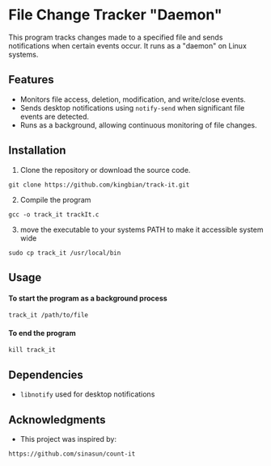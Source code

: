 # File Change Tracker "Daemon"

This program tracks changes made to a specified file and sends notifications when certain events occur. It runs as a "daemon" on Linux systems.

## Features

- Monitors file access, deletion, modification, and write/close events.
- Sends desktop notifications using `notify-send` when significant file events are detected.
- Runs as a background, allowing continuous monitoring of file changes.

## Installation

1. Clone the repository or download the source code.

```
git clone https://github.com/kingbian/track-it.git
```

2. Compile the program

```
gcc -o track_it trackIt.c
```

3. move the executable to your systems PATH to make it accessible system wide

```
sudo cp track_it /usr/local/bin
```

## Usage

#### To start the program as a background process

```
track_it /path/to/file
```

#### To end the program

```
kill track_it
```

## Dependencies

- `libnotify` used for desktop notifications

## Acknowledgments

- This project was inspired by:

```
https://github.com/sinasun/count-it
```
